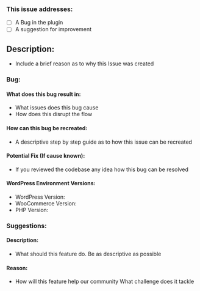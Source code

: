 ### This issue addresses:
- [ ] A Bug in the plugin
- [ ] A suggestion for improvement

<!-- 
Remove unnecessary Section Bug or Suggestion
Please Include correct labeling
-->

## Description:
- Include a brief reason as to why this Issue was created

### Bug:
#### What does this bug result in:
- What issues does this bug cause
- How does this disrupt the flow

#### How can this bug be recreated:
- A descriptive step by step guide as to how this issue can be recreated

#### Potential Fix (If cause known):
- If you reviewed the codebase any idea how this bug can be resolved

#### WordPress Environment Versions:
- WordPress Version: 
- WooCommerce Version:
- PHP Version:

### Suggestions:
#### Description:
- What should this feature do. Be as descriptive as possible

#### Reason:
- How will this feature help our community
 What challenge does it tackle
